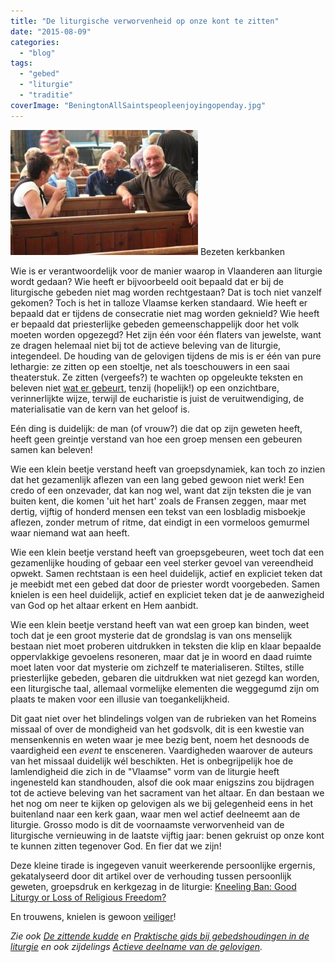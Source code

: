 ```yaml
---
title: "De liturgische verworvenheid op onze kont te zitten"
date: "2015-08-09"
categories: 
  - "blog"
tags: 
  - "gebed"
  - "liturgie"
  - "traditie"
coverImage: "BeningtonAllSaintspeopleenjoyingopenday.jpg"
---
```


![Bezeten kerkbanken](images/BeningtonAllSaintspeopleenjoyingopenday-300x200.jpg) Bezeten kerkbanken

Wie is er verantwoordelijk voor de manier waarop in Vlaanderen aan liturgie wordt gedaan? Wie heeft er bijvoorbeeld ooit bepaald dat er bij de liturgische gebeden niet mag worden rechtgestaan? Dat is toch niet vanzelf gekomen? Toch is het in talloze Vlaamse kerken standaard. Wie heeft er bepaald dat er tijdens de consecratie niet mag worden geknield? Wie heeft er bepaald dat priesterlijke gebeden gemeenschappelijk door het volk moeten worden opgezegd? Het zijn één voor één flaters van jewelste, want ze dragen helemaal niet bij tot de actieve beleving van de liturgie, integendeel. De houding van de gelovigen tijdens de mis is er één van pure lethargie: ze zitten op een stoeltje, net als toeschouwers in een saai theaterstuk. Ze zitten (vergeefs?) te wachten op opgeleukte teksten en beleven niet [wat er gebeurt](http://www.hetkatholiekegeloof.nl/pages/sub/3/34567/179_Wie_viert_de_liturgie_.html), tenzij (hopelijk!) op een onzichtbare, verinnerlijkte wijze, terwijl de eucharistie is juist de veruitwendiging, de materialisatie van de kern van het geloof is.

Eén ding is duidelijk: de man (of vrouw?) die dat op zijn geweten heeft, heeft geen greintje verstand van hoe een groep mensen een gebeuren samen kan beleven!

Wie een klein beetje verstand heeft van groepsdynamiek, kan toch zo inzien dat het gezamenlijk aflezen van een lang gebed gewoon niet werk! Een credo of een onzevader, dat kan nog wel, want dat zijn teksten die je van buiten kent, die komen 'uit het hart' zoals de Fransen zeggen, maar met dertig, vijftig of honderd mensen een tekst van een losbladig misboekje aflezen, zonder metrum of ritme, dat eindigt in een vormeloos gemurmel waar niemand wat aan heeft.

Wie een klein beetje verstand heeft van groepsgebeuren, weet toch dat een gezamenlijke houding of gebaar een veel sterker gevoel van vereendheid opwekt. Samen rechtstaan is een heel duidelijk, actief en expliciet teken dat je meebidt met een gebed dat door de priester wordt voorgebeden. Samen knielen is een heel duidelijk, actief en expliciet teken dat je de aanwezigheid van God op het altaar erkent en Hem aanbidt.

Wie een klein beetje verstand heeft van wat een groep kan binden, weet toch dat je een groot mysterie dat de grondslag is van ons menselijk bestaan niet moet proberen uitdrukken in teksten die klip en klaar bepaalde oppervlakkige gevoelens resoneren, maar dat je in woord en daad ruimte moet laten voor dat mysterie om zichzelf te materialiseren. Stiltes, stille priesterlijke gebeden, gebaren die uitdrukken wat niet gezegd kan worden, een liturgische taal, allemaal vormelijke elementen die weggegumd zijn om plaats te maken voor een illusie van toegankelijkheid.

Dit gaat niet over het blindelings volgen van de rubrieken van het Romeins missaal of over de mondigheid van het godsvolk, dit is een kwestie van mensenkennis en weten waar je mee bezig bent, noem het desnoods de vaardigheid een _event_ te ensceneren. Vaardigheden waarover de auteurs van het missaal duidelijk wél beschikten. Het is onbegrijpelijk hoe de lamlendigheid die zich in de "Vlaamse" vorm van de liturgie heeft ingenesteld kan standhouden, alsof die ook maar enigszins zou bijdragen tot de actieve beleving van het sacrament van het altaar. En dan bestaan we het nog om neer te kijken op gelovigen als we bij gelegenheid eens in het buitenland naar een kerk gaan, waar men wel actief deelneemt aan de liturgie. Grosso modo is dit de voornaamste verworvenheid van de liturgische vernieuwing in de laatste vijftig jaar: benen gekruist op onze kont te kunnen zitten tegenover God. En fier dat we zijn!

Deze kleine tirade is ingegeven vanuit weerkerende persoonlijke ergernis, gekatalyseerd door dit artikel over de verhouding tussen persoonlijk geweten, groepsdruk en kerkgezag in de liturgie: [Kneeling Ban: Good Liturgy or Loss of Religious Freedom?](http://www.crisismagazine.com/2015/kneeling-ban-good-liturgy-or-loss-of-religious-freedom)

En trouwens, knielen is gewoon [veiliger](http://www.lcsun-news.com/las_cruces-news/ci_28574553/police-mailbox-explodes-near-calvary-baptist-las-cruces)!

_Zie ook [De zittende kudde](/blog/de-zittende-kudde/ "De zittende kudde") en [Praktische gids bij gebedshoudingen in de liturgie](/page/praktische-gids-bij-gebedshoudingen-in-de-liturgie/ "Praktische gids bij gebedshoudingen in de liturgie") en ook zijdelings [Actieve deelname van de gelovigen](/blog/actieve-deelname-van-de-gelovigen/ "Actieve deelname van de gelovigen")._
